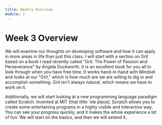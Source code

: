 ```yaml
---
title: Weekly Overview
module: 3
---
```


# Week 3 Overview <br />

We will examine our thoughts on developing software and how it can apply in more areas in life than just this class.  I will start with a section on Grit based on a book I read recently called "Grit: The Power of Passion and Perseverance" by Angela Duckworth. It is an excellent book for you all to look through when you have free time. It works hand-in-hand with Mindset and looks at our "Grit," which is how much are we are willing to dig in and accomplish something.  Grit isn't always natural, which means we have to work on it.  

Additionally, we will start looking at a new programming language paradigm called Scratch.  Invented at MIT (that little 'ole place), Scratch allows you to create some entertaining programs in a highly visible and interactive way.  You can see your progress quickly, and it makes the whole experience a lot of fun.  We will start on the basics, and then we will extend it.
